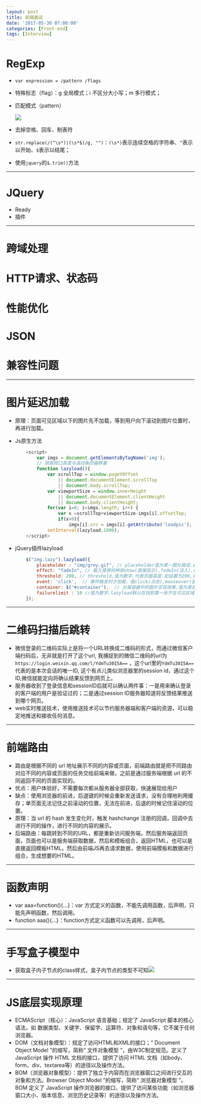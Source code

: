 ```yaml
---
layout: post
title: 前端面试
date: '2017-05-30 07:00:00'
categories: [Front-end]
tags: [Interview]
---
```


# RegExp
  * `var expression = /pattern /flags`
  * 特殊标志（flag）：g 全局模式；i 不区分大小写；m 多行模式；
  * 匹配模式（pattern） 
   
    ![]({{site.url}}/assets/images/2017/mian1.jpg)

  * 去掉空格、回车、制表符
   * `str.replace(/(^\s*)|(\s*$)/g, "")`：`(\s*)`表示连续空格的字符串、`^`表示以开始、`$`表示以结尾；
   * 使用`jquery`的`$.trim()`方法

---
# JQuery
  * Ready
  * 插件

---
# 跨域处理

# HTTP请求、状态码

# 性能优化

# JSON

# 兼容性问题

---
# 图片延迟加载
  * 原理：页面可见区域以下的图片先不加载，等到用户向下滚动到图片位置时，再进行加载。
  * Js原生方法

    ``` javascript 
        <script>
            var imgs = document.getElementsByTagName('img');
            // 获取视口高度与滚动条的偏移量
            function lazyload(){
                var scrollTop = window.pageYOffset 
                    || document.documentElement.scrollTop 
                    || document.body.scrollTop;
                var viewportSize = window.innerHeight 
                    || document.documentElement.clientHeight 
                    || document.body.clientHeight;
                for(var i=0; i<imgs.length; i++) {
                    var x =scrollTop+viewportSize-imgs[i].offsetTop;
                    if(x>0){
                        imgs[i].src = imgs[i].getAttribute('loadpic'); }}}
                setInterval(lazyload,1000);
        </script>
    ```

  * jQuery插件lazyload

    ``` javascript 
        $("img.lazy").lazyload({
            placeholder : "img/grey.gif", // placeholder值为某一图片路径.此图片用来占据将要加载的图片的位置,待图片加载时,占位图则会隐藏
            effect: "fadeIn", // 载入使用何种效show(直接显示),fadeIn(淡入),slideDown(下拉)等,常用fadeIn
            threshold: 200, // threshold,值为数字,代表页面高度.如设置为200,表示滚动条在离目标位置还有200的高度时就开始加载图片,可以做到不让用户察觉
            event: 'click',  // 事件触发时才加载，值click(点击),mouseover(鼠标划过),sporty(运动的),foobar(…).可以实现鼠标莫过或点击图片才开始加载
            container: $("#container"),  // 对某容器中的图片实现效果,值为某容器.lazyload默认在拉动浏览器滚动条时生效,这个参数可以让你在拉动某DIV的滚动条时依次加载其中的图片
            failurelimit : 10 //值为数字.lazyload默认在找到第一张不在可见区域里的图片时则不再继续加载,但当HTML容器混乱的时候可能出现可见区域内图片并没加载出来的情况,failurelimit意在加载N张可见区域外的图片,以避免出现这个问题.
        });
    ```

---
# 二维码扫描后跳转
  * 微信登录的二维码实际上是将一个URL转换成二维码的形式，而通过微信客户端扫码后，无非就是打开了这个url, 我捕捉到的微信二维码的url为`https://login.weixin.qq.com/l/YdmTu30I5A==` ，这个url里的`YdmTu30I5A==`代表的是本次会话的唯一ID, 这个有点儿类似浏览器里的session id，通过这个ID,微信就能定向将确认结果反馈到网页上。
  * 服务器收到了登录信息和sessionID后就可以确认两件事：一是用来确认登录的客户端的用户是验证过的；二是通过session ID服务器知道将反馈结果推送到哪个网页。
  * web实时推送技术，使用推送技术可以节约服务器端和客户端的资源，可以稳定地推送和接收任何消息。

---
# 前端路由
  * 路由是根据不同的 url 地址展示不同的内容或页面，前端路由就是把不同路由对应不同的内容或页面的任务交给前端来做，之前是通过服务端根据 url 的不同返回不同的页面实现的。
  * 优点：用户体验好，不需要每次都从服务器全部获取，快速展现给用户
  * 缺点：使用浏览器的前进，后退键的时候会重新发送请求，没有合理地利用缓存；单页面无法记住之前滚动的位置，无法在前进，后退的时候记住滚动的位置。
  * 原理：当 url 的 hash 发生变化时，触发 hashchange 注册的回调，回调中去进行不同的操作，进行不同的内容的展示。
  * 后端路由：每跳转到不同的URL，都是重新访问服务端，然后服务端返回页面，页面也可以是服务端获取数据，然后和模板组合，返回HTML，也可以是直接返回模板HTML，然后由前端JS再去请求数据，使用前端模板和数据进行组合，生成想要的HTML。

---
# 函数声明
  * var aaa=function(){...}：var 方式定义的函数，不能先调用函数，后声明，只能先声明函数，然后调用。
  * function aaa(){...}：function方式定义函数可以先调用，后声明。

---
# 手写盒子模型中
  * 获取盒子内子节点的class样式，盒子内节点的类型不可知![]({{site.url}}/assets/images/2017/mian2.jpg)

---
# JS底层实现原理
  * ECMAScript（核心）：JavaScript 语言基础；规定了 JavaScript 脚本的核心语法，如 数据类型、关键字、保留字、运算符、对象和语句等，它不属于任何浏览器。
  * DOM（文档对象模型）：规定了访问HTML和XML的接口；“ Document Object Model ”的缩写，简称“ 文件对象模型 ”，由W3C制定规范。定义了 JavaScript 操作 HTML 文档的接口，提供了访问 HTML 文档（如body、form、div、textarea等）的途径以及操作方法。
  * BOM（浏览器对象模型）：提供了独立于内容而在浏览器窗口之间进行交互的对象和方法。Browser Object Model ”的缩写，简称“ 浏览器对象模型 ”。BOM 定义了 JavaScript 操作浏览器的接口，提供了访问某些功能（如浏览器窗口大小、版本信息、浏览历史记录等）的途径以及操作方法。

